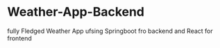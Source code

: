 # Weather-App-Backend
fully Fledged Weather App ufsing Springboot fro backend and React for frontend
